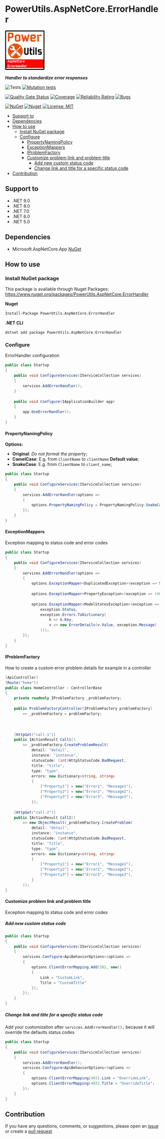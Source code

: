 # PowerUtils.AspNetCore.ErrorHandler

![Logo](https://raw.githubusercontent.com/TechNobre/PowerUtils.AspNetCore.ErrorHandler/main/assets/logo/logo_128x128.png)

***Handler to standardize error responses***

![Tests](https://github.com/TechNobre/PowerUtils.AspNetCore.ErrorHandler/actions/workflows/tests.yml/badge.svg)
[![Mutation tests](https://img.shields.io/endpoint?style=flat&url=https%3A%2F%2Fbadge-api.stryker-mutator.io%2Fgithub.com%2FTechNobre%2FPowerUtils.AspNetCore.ErrorHandler%2Fmain)](https://dashboard.stryker-mutator.io/reports/github.com/TechNobre/PowerUtils.AspNetCore.ErrorHandler/main)

[![Quality Gate Status](https://sonarcloud.io/api/project_badges/measure?project=TechNobre_PowerUtils.AspNetCore.ErrorHandler&metric=alert_status)](https://sonarcloud.io/summary/new_code?id=TechNobre_PowerUtils.AspNetCore.ErrorHandler)
[![Coverage](https://sonarcloud.io/api/project_badges/measure?project=TechNobre_PowerUtils.AspNetCore.ErrorHandler&metric=coverage)](https://sonarcloud.io/summary/new_code?id=TechNobre_PowerUtils.AspNetCore.ErrorHandler)
[![Reliability Rating](https://sonarcloud.io/api/project_badges/measure?project=TechNobre_PowerUtils.AspNetCore.ErrorHandler&metric=reliability_rating)](https://sonarcloud.io/summary/new_code?id=TechNobre_PowerUtils.AspNetCore.ErrorHandler)
[![Bugs](https://sonarcloud.io/api/project_badges/measure?project=TechNobre_PowerUtils.AspNetCore.ErrorHandler&metric=bugs)](https://sonarcloud.io/summary/new_code?id=TechNobre_PowerUtils.AspNetCore.ErrorHandler)

[![NuGet](https://img.shields.io/nuget/v/PowerUtils.AspNetCore.ErrorHandler.svg)](https://www.nuget.org/packages/PowerUtils.AspNetCore.ErrorHandler)
[![Nuget](https://img.shields.io/nuget/dt/PowerUtils.AspNetCore.ErrorHandler.svg)](https://www.nuget.org/packages/PowerUtils.AspNetCore.ErrorHandler)
[![License: MIT](https://img.shields.io/github/license/TechNobre/PowerUtils.AspNetCore.ErrorHandler.svg)](https://github.com/TechNobre/PowerUtils.AspNetCore.ErrorHandler/blob/main/LICENSE)


- [Support to](#support-to)
- [Dependencies](#dependencies)
- [How to use](#how-to-use)
  - [Install NuGet package](#install-nuget-package)
  - [Configure](#configure)
    - [PropertyNamingPolicy](#propertynamingpolicy)
    - [ExceptionMappers](#exceptionmappers)
    - [IProblemFactory](#iproblemfactory)
    - [Customize problem link and problem title](#customize-problem-link-and-problem-title)
      - [Add new custom status code](#add-new-custom-status-code)
      - [Change link and title for a specific status code](#change-link-and-title-for-a-specific-status-code)
- [Contribution ](#contribution-)



## Support to<a name="support-to"></a>
- .NET 9.0
- .NET 8.0
- .NET 7.0
- .NET 6.0
- .NET 5.0



## Dependencies<a name="dependencies"></a>

- Microsoft.AspNetCore.App [NuGet](https://www.nuget.org/packages/Microsoft.AspNetCore.App/)



## How to use<a name="how-to-use"></a>

### Install NuGet package<a name="Installation"></a>
This package is available through Nuget Packages: https://www.nuget.org/packages/PowerUtils.AspNetCore.ErrorHandler

**Nuget**
```bash
Install-Package PowerUtils.AspNetCore.ErrorHandler
```

**.NET CLI**
```
dotnet add package PowerUtils.AspNetCore.ErrorHandler
```

### Configure<a name="ErrorHandler.Configure"></a>

ErrorHandler configuration

```csharp
public class Startup
{
    public void ConfigureServices(IServiceCollection services)
    {
        services.AddErrorHandler();
    }

    public void Configure(IApplicationBuilder app)
    {
        app.UseErrorHandler();
    }
}
```


#### PropertyNamingPolicy<a name="ErrorHandler.PropertyNamingPolicy"></a>
**Options:**
- **Original**: _Do not format the property_;
- **CamelCase**: E.g. from `ClientName` to `clientName` **Default value**;
- **SnakeCase**: E.g. from `ClientName` to `client_name`;

```csharp
public class Startup
{
    public void ConfigureServices(IServiceCollection services)
    {
        services.AddErrorHandler(options =>
        {
            options.PropertyNamingPolicy = PropertyNamingPolicy.SnakeCase;
        });
    }
}
```


#### ExceptionMappers<a name="ErrorHandler.ExceptionMappers"></a>
Exception mapping to status code and error codes

```csharp
public class Startup
{
    public void ConfigureServices(IServiceCollection services)
    {
        services.AddErrorHandler(options =>
        {
            options.ExceptionMapper<DuplicatedException>(exception => StatusCodes.Status409Conflict);

            options.ExceptionMapper<PropertyException>(exception => (400, exception.Property, exception.Code, exception.Message));

            options.ExceptionMapper<ModelStatesException>(exception => (
                exception.Status,
                exception.Errors.ToDictionary(
                    k => k.Key,
                    v => new ErrorDetails(v.Value, exception.Message)
                )));
        });
    }
}
```


#### IProblemFactory<a name="ErrorHandler.IProblemFactory"></a>
How to create a custom error problem details for example in a controller

```csharp
[ApiController]
[Route("home")]
public class HomeController : ControllerBase
{
    private readonly IProblemFactory _problemFactory;

    public ProblemFactoryController(IProblemFactory problemFactory)
        => _problemFactory = problemFactory;



    [HttpGet("call-1")]
    public IActionResult Call1()
        => _problemFactory.CreateProblemResult(
            detail: "detail",
            instance: "instance",
            statusCode: (int)HttpStatusCode.BadRequest,
            title: "title",
            type: "type",
            errors: new Dictionary<string, string>
            {
                ["Property1"] = new("Error1", "Message1"),
                ["Property2"] = new("Error2", "Message2"),
                ["Property3"] = new("Error3", "Message3"),
            });

    [HttpGet("call-2")]
    public IActionResult Call2()
        => new ObjectResult(_problemFactory.CreateProblem(
            detail: "detail",
            instance: "instance",
            statusCode: (int)HttpStatusCode.BadRequest,
            title: "title",
            type: "type",
            errors: new Dictionary<string, string>
            {
                ["Property1"] = new("Error1", "Message1"),
                ["Property2"] = new("Error2", "Message2"),
                ["Property3"] = new("Error3", "Message3"),
            }
        ));
}
```


#### Customize problem link and problem title<a name="ErrorHandler.CustomizeLinkAndTitle"></a>
Exception mapping to status code and error codes

##### Add new custom status code<a name="ErrorHandler.CustomizeLinkAndTitle.AddNew"></a>
```csharp
public class Startup
{
    public void ConfigureServices(IServiceCollection services)
    {
        services.Configure<ApiBehaviorOptions>(options =>
        {
            options.ClientErrorMapping.Add(582, new()
            {
                Link = "CustomLink",
                Title = "CustomTitle"
            });
        });
    }
}
```

##### Change link and title for a specific status code<a name="ErrorHandler.CustomizeLinkAndTitle.Change"></a>

Add your customization after `services.AddErrorHandler();` because it will override the defaults status codes
```csharp
public class Startup
{
    public void ConfigureServices(IServiceCollection services)
    {
        services.AddErrorHandler();
        services.Configure<ApiBehaviorOptions>(options =>
        {
            options.ClientErrorMapping[403].Link = "OverrideLink";
            options.ClientErrorMapping[403].Title = "OverrideTitle";
        });
    }
}
```



## Contribution <a name="contribution"></a>

If you have any questions, comments, or suggestions, please open an [issue](https://github.com/TechNobre/PowerUtils.AspNetCore.ErrorHandler/issues/new/choose) or create a [pull request](https://github.com/TechNobre/PowerUtils.AspNetCore.ErrorHandler/compare)
